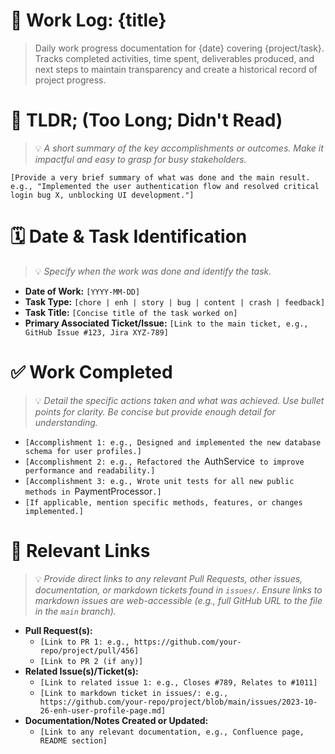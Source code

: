 # 📝 Work Log: {title}

> Daily work progress documentation for {date} covering {project/task}. Tracks completed activities, time spent, deliverables produced, and next steps to maintain transparency and create a historical record of project progress.

# 📝 TLDR; (Too Long; Didn't Read)
> 💡 *A short summary of the key accomplishments or outcomes. Make it impactful and easy to grasp for busy stakeholders.*

`[Provide a very brief summary of what was done and the main result. e.g., "Implemented the user authentication flow and resolved critical login bug X, unblocking UI development."]`

# 🗓️ Date & Task Identification
> 💡 *Specify when the work was done and identify the task.*

*   **Date of Work:** `[YYYY-MM-DD]`
*   **Task Type:** `[chore | enh | story | bug | content | crash | feedback]`
*   **Task Title:** `[Concise title of the task worked on]`
*   **Primary Associated Ticket/Issue:** `[Link to the main ticket, e.g., GitHub Issue #123, Jira XYZ-789]`

# ✅ Work Completed
> 💡 *Detail the specific actions taken and what was achieved. Use bullet points for clarity. Be concise but provide enough detail for understanding.*

*   `[Accomplishment 1: e.g., Designed and implemented the new database schema for user profiles.]`
*   `[Accomplishment 2: e.g., Refactored the `AuthService` to improve performance and readability.]`
*   `[Accomplishment 3: e.g., Wrote unit tests for all new public methods in `PaymentProcessor`.]`
*   `[If applicable, mention specific methods, features, or changes implemented.]`

# 🔗 Relevant Links
> 💡 *Provide direct links to any relevant Pull Requests, other issues, documentation, or markdown tickets found in `issues/`. Ensure links to markdown issues are web-accessible (e.g., full GitHub URL to the file in the `main` branch).*

*   **Pull Request(s):**
    *   `[Link to PR 1: e.g., https://github.com/your-repo/project/pull/456]`
    *   `[Link to PR 2 (if any)]`
*   **Related Issue(s)/Ticket(s):**
    *   `[Link to related issue 1: e.g., Closes #789, Relates to #1011]`
    *   `[Link to markdown ticket in issues/: e.g., https://github.com/your-repo/project/blob/main/issues/2023-10-26-enh-user-profile-page.md]`
*   **Documentation/Notes Created or Updated:**
    *   `[Link to any relevant documentation, e.g., Confluence page, README section]`